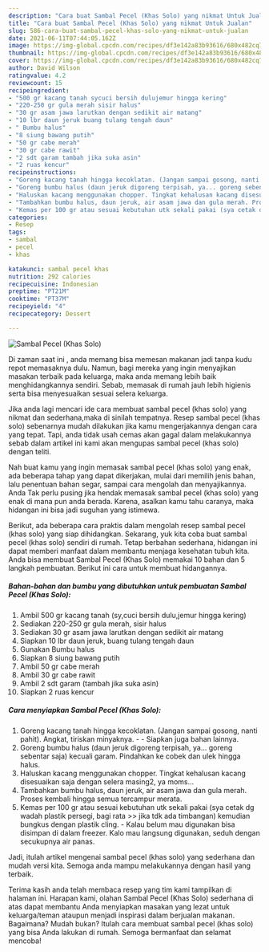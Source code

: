 ```yaml
---
description: "Cara buat Sambal Pecel (Khas Solo) yang nikmat Untuk Jualan"
title: "Cara buat Sambal Pecel (Khas Solo) yang nikmat Untuk Jualan"
slug: 586-cara-buat-sambal-pecel-khas-solo-yang-nikmat-untuk-jualan
date: 2021-06-11T07:44:05.162Z
image: https://img-global.cpcdn.com/recipes/df3e142a83b93616/680x482cq70/sambal-pecel-khas-solo-foto-resep-utama.jpg
thumbnail: https://img-global.cpcdn.com/recipes/df3e142a83b93616/680x482cq70/sambal-pecel-khas-solo-foto-resep-utama.jpg
cover: https://img-global.cpcdn.com/recipes/df3e142a83b93616/680x482cq70/sambal-pecel-khas-solo-foto-resep-utama.jpg
author: David Wilson
ratingvalue: 4.2
reviewcount: 15
recipeingredient:
- "500 gr kacang tanah sycuci bersih dulujemur hingga kering"
- "220-250 gr gula merah sisir halus"
- "30 gr asam jawa larutkan dengan sedikit air matang"
- "10 lbr daun jeruk buang tulang tengah daun"
- " Bumbu halus"
- "8 siung bawang putih"
- "50 gr cabe merah"
- "30 gr cabe rawit"
- "2 sdt garam tambah jika suka asin"
- "2 ruas kencur"
recipeinstructions:
- "Goreng kacang tanah hingga kecoklatan. (Jangan sampai gosong, nanti pahit). Angkat, tiriskan minyaknya.  Siapkan juga bahan lainnya."
- "Goreng bumbu halus (daun jeruk digoreng terpisah, ya... goreng sebentar saja) kecuali garam. Pindahkan ke cobek dan ulek hingga halus."
- "Haluskan kacang menggunakan chopper. Tingkat kehalusan kacang disesuaikan saja dengan selera masing2, ya moms..."
- "Tambahkan bumbu halus, daun jeruk, air asam jawa dan gula merah. Proses kembali hingga semua tercampur merata."
- "Kemas per 100 gr atau sesuai kebutuhan utk sekali pakai (sya cetak dg wadah plastik persegi, bagi rata &gt;&gt; jika tdk ada timbangan) kemudian bungkus dengan plastik cling.  Kalau belum mau digunakan bisa disimpan di dalam freezer. Kalo mau langsung digunakan, seduh dengan secukupnya air panas."
categories:
- Resep
tags:
- sambal
- pecel
- khas

katakunci: sambal pecel khas 
nutrition: 292 calories
recipecuisine: Indonesian
preptime: "PT21M"
cooktime: "PT37M"
recipeyield: "4"
recipecategory: Dessert

---
```



![Sambal Pecel (Khas Solo)](https://img-global.cpcdn.com/recipes/df3e142a83b93616/680x482cq70/sambal-pecel-khas-solo-foto-resep-utama.jpg)

Di zaman  saat ini , anda memang bisa memesan makanan jadi tanpa kudu repot memasaknya dulu. Namun, bagi mereka yang ingin menyajikan masakan terbaik pada keluarga, maka anda memang lebih baik menghidangkannya sendiri. Sebab, memasak di rumah jauh lebih higienis serta bisa menyesuaikan sesuai selera keluarga.

Jika anda lagi mencari ide cara membuat sambal pecel (khas solo) yang nikmat dan sederhana,maka di sinilah tempatnya. Resep sambal pecel (khas solo)  sebenarnya mudah dilakukan jika kamu mengerjakannya dengan cara yang tepat. Tapi, anda tidak usah cemas akan gagal dalam melakukannya 
sebab dalam artikel ini kami akan mengupas sambal pecel (khas solo) dengan teliti.  



Nah buat kamu yang ingin memasak sambal pecel (khas solo) yang enak, ada beberapa tahap yang dapat dikerjakan, mulai dari memilih jenis bahan, lalu penentuan bahan segar, sampai cara mengolah dan menyajikannya. Anda Tak perlu pusing jika hendak memasak sambal pecel (khas solo) yang enak di mana pun anda berada. Karena, asalkan kamu  tahu caranya, maka hidangan ini bisa jadi suguhan yang istimewa.

Berikut, ada beberapa cara praktis  dalam mengolah resep sambal pecel (khas solo) yang siap dihidangkan. Sekarang, yuk kita coba buat sambal pecel (khas solo) sendiri di rumah. Tetap berbahan sederhana, hidangan ini dapat memberi manfaat dalam membantu menjaga kesehatan tubuh kita. Anda bisa membuat Sambal Pecel (Khas Solo) memakai 10 bahan dan 5 langkah pembuatan. Berikut ini cara untuk membuat hidangannya.

<!--inarticleads1-->

##### Bahan-bahan dan bumbu yang dibutuhkan untuk pembuatan Sambal Pecel (Khas Solo):

1. Ambil 500 gr kacang tanah (sy,cuci bersih dulu,jemur hingga kering)
1. Sediakan 220-250 gr gula merah, sisir halus
1. Sediakan 30 gr asam jawa larutkan dengan sedikit air matang
1. Siapkan 10 lbr daun jeruk, buang tulang tengah daun
1. Gunakan  Bumbu halus
1. Siapkan 8 siung bawang putih
1. Ambil 50 gr cabe merah
1. Ambil 30 gr cabe rawit
1. Ambil 2 sdt garam (tambah jika suka asin)
1. Siapkan 2 ruas kencur




<!--inarticleads2-->

##### Cara menyiapkan Sambal Pecel (Khas Solo):

1. Goreng kacang tanah hingga kecoklatan. (Jangan sampai gosong, nanti pahit). Angkat, tiriskan minyaknya. -  - Siapkan juga bahan lainnya.
1. Goreng bumbu halus (daun jeruk digoreng terpisah, ya... goreng sebentar saja) kecuali garam. Pindahkan ke cobek dan ulek hingga halus.
1. Haluskan kacang menggunakan chopper. Tingkat kehalusan kacang disesuaikan saja dengan selera masing2, ya moms...
1. Tambahkan bumbu halus, daun jeruk, air asam jawa dan gula merah. Proses kembali hingga semua tercampur merata.
1. Kemas per 100 gr atau sesuai kebutuhan utk sekali pakai (sya cetak dg wadah plastik persegi, bagi rata &gt;&gt; jika tdk ada timbangan) kemudian bungkus dengan plastik cling.  - Kalau belum mau digunakan bisa disimpan di dalam freezer. Kalo mau langsung digunakan, seduh dengan secukupnya air panas.




Jadi, itulah artikel mengenai  sambal pecel (khas solo)  yang sederhana dan mudah versi kita. Semoga anda mampu melakukannya dengan hasil yang terbaik. 

Terima kasih anda telah membaca resep yang tim kami tampilkan di halaman ini. Harapan kami, olahan  Sambal Pecel (Khas Solo) sederhana di atas dapat membantu Anda menyiapkan masakan yang lezat untuk keluarga/teman ataupun menjadi inspirasi dalam berjualan makanan. Bagaimana? Mudah bukan? Itulah cara membuat sambal pecel (khas solo) yang bisa Anda lakukan di rumah. Semoga bermanfaat dan selamat mencoba!

